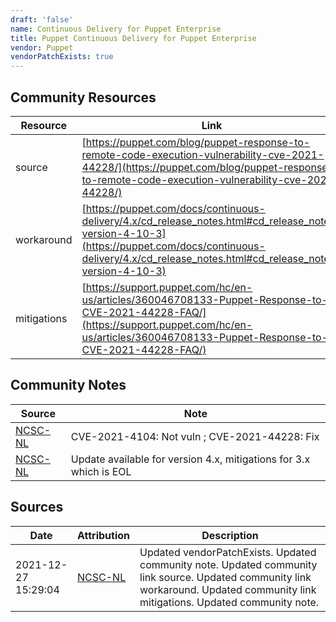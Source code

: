 ```yaml
---
draft: 'false'
name: Continuous Delivery for Puppet Enterprise
title: Puppet Continuous Delivery for Puppet Enterprise
vendor: Puppet
vendorPatchExists: true
---
```



## Community Resources
| Resource | Link |
| --- | --- |
| source | [https://puppet.com/blog/puppet-response-to-remote-code-execution-vulnerability-cve-2021-44228/](https://puppet.com/blog/puppet-response-to-remote-code-execution-vulnerability-cve-2021-44228/) |
| workaround | [https://puppet.com/docs/continuous-delivery/4.x/cd_release_notes.html#cd_release_notes-version-4-10-3](https://puppet.com/docs/continuous-delivery/4.x/cd_release_notes.html#cd_release_notes-version-4-10-3) |
| mitigations | [https://support.puppet.com/hc/en-us/articles/360046708133-Puppet-Response-to-CVE-2021-44228-FAQ/](https://support.puppet.com/hc/en-us/articles/360046708133-Puppet-Response-to-CVE-2021-44228-FAQ/) |

## Community Notes
| Source | Note |
| --- | --- |
| [NCSC-NL](https://github.com/NCSC-NL/log4shell/blob/main/software/README.md) | CVE-2021-4104: Not vuln ; CVE-2021-44228: Fix </ul> |
| [NCSC-NL](https://github.com/NCSC-NL/log4shell/blob/main/software/README.md) | Update available for version 4.x, mitigations for 3.x which is EOL |

## Sources
| Date | Attribution | Description |
| --- | --- | --- |
| 2021-12-27 15:29:04 | [NCSC-NL](https://github.com/NCSC-NL/log4shell/blob/main/software/README.md) | Updated vendorPatchExists. Updated community note. Updated community link source. Updated community link workaround. Updated community link mitigations. Updated community note.  |
